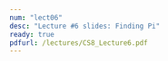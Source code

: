 ```yaml
---
num: "lect06"
desc: "Lecture #6 slides: Finding Pi"
ready: true
pdfurl: /lectures/CS8_Lecture6.pdf
---
```


